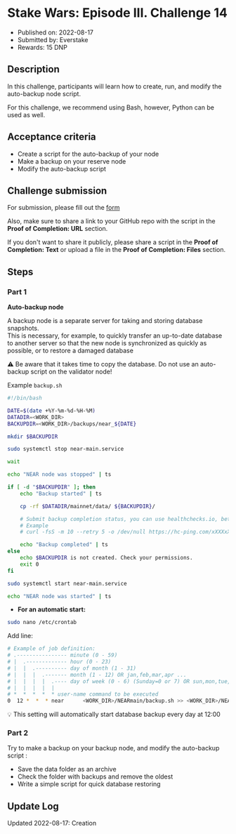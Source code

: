 # **Stake Wars: Episode III.** Challenge 14

- Published on: 2022-08-17
- Submitted by: Everstake
- Rewards: 15 DNP

## Description

In this challenge, participants will learn how to create, run, and modify the auto-backup node script. 

For this challenge, we recommend using Bash, however, Python can be used as well. 

## Acceptance criteria

- Create a script for the auto-backup of your node
- Make a backup on your reserve node
- Modify the auto-backup script

## Challenge submission

For submission, please fill out the [form](https://forms.gle/1MS9Jvhvq9YWbbwk7)  

Also, make sure to share a link to your GitHub repo with the script in the **Proof of Completion: URL** section. 

If you don't want to share it publicly, please share a script in the **Proof of Completion: Text** or upload a file in the **Proof of Completion: Files** section.

## Steps

### Part 1

**Auto-backup node**

A backup node is a separate server for taking and storing database snapshots.  
This is necessary, for example, to quickly transfer an up-to-date database to another server so that the new node is synchronized as quickly as possible, or to restore a damaged database

⚠️ Be aware that it takes time to copy the database. Do not use an auto-backup script on the validator node!

Example `backup.sh`

```bash
#!/bin/bash

DATE=$(date +%Y-%m-%d-%H-%M)
DATADIR=<WORK_DIR>
BACKUPDIR=<WORK_DIR>/backups/near_${DATE}

mkdir $BACKUPDIR

sudo systemctl stop near-main.service

wait

echo "NEAR node was stopped" | ts

if [ -d "$BACKUPDIR" ]; then
    echo "Backup started" | ts

    cp -rf $DATADIR/mainnet/data/ ${BACKUPDIR}/

    # Submit backup completion status, you can use healthchecks.io, betteruptime.com or other services
    # Example
    # curl -fsS -m 10 --retry 5 -o /dev/null https://hc-ping.com/xXXXxXXx-XxXx-XXXX-XXXx-...

    echo "Backup completed" | ts
else
    echo $BACKUPDIR is not created. Check your permissions.
    exit 0
fi

sudo systemctl start near-main.service

echo "NEAR node was started" | ts

```

- **For an automatic start:**

```bash
sudo nano /etc/crontab
```

Add line:

```bash
# Example of job definition:
# .---------------- minute (0 - 59)
# |  .------------- hour (0 - 23)
# |  |  .---------- day of month (1 - 31)
# |  |  |  .------- month (1 - 12) OR jan,feb,mar,apr ...
# |  |  |  |  .---- day of week (0 - 6) (Sunday=0 or 7) OR sun,mon,tue,wed,thu,fri,sat
# |  |  |  |  |
# *  *  *  *  * user-name command to be executed
0  12 *  *  * near      <WORK_DIR>/NEARmain/backup.sh >> <WORK_DIR>/NEARmain/backups/backup.log 2>&1
```

💡 This setting will automatically start database backup every day at 12:00


### Part 2

Try to make a backup on your backup node, and modify the auto-backup script :

- Save the data folder as an archive
- Check the folder with backups and remove the oldest 
- Write a simple script for quick database restoring 

## Update Log

Updated 2022-08-17: Creation
